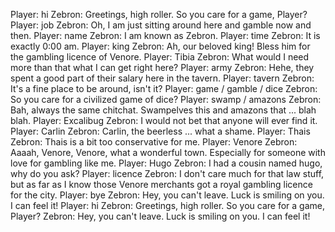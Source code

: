 Player: hi
Zebron: Greetings, high roller. So you care for a game, Player?
Player: job
Zebron: Oh, I am just sitting around here and gamble now and then.
Player: name
Zebron: I am known as Zebron.
Player: time
Zebron: It is exactly 0:00 am.
Player: king
Zebron: Ah, our beloved king! Bless him for the gambling licence of Venore.
Player: Tibia
Zebron: What would I need more than that what I can get right here?
Player: army
Zebron: Hehe, they spent a good part of their salary here in the tavern.
Player: tavern
Zebron: It's a fine place to be around, isn't it?
Player: game / gamble / dice
Zebron: So you care for a civilized game of dice?
Player: swamp / amazons
Zebron: Bah, always the same chitchat. Swampelves this and amazons that ... blah blah.
Player: Excalibug
Zebron: I would not bet that anyone will ever find it.
Player: Carlin
Zebron: Carlin, the beerless ... what a shame.
Player: Thais
Zebron: Thais is a bit too conservative for me.
Player: Venore
Zebron: Aaaah, Venore, Venore, what a wonderful town. Especially for someone with love for gambling like me.
Player: Hugo
Zebron: I had a cousin named hugo, why do you ask?
Player: licence
Zebron: I don't care much for that law stuff, but as far as I know those Venore merchants got a royal gambling licence for the city.
Player: bye
Zebron: Hey, you can't leave. Luck is smiling on you. I can feel it!
Player: hi
Zebron: Greetings, high roller. So you care for a game, Player?
Zebron: Hey, you can't leave. Luck is smiling on you. I can feel it!